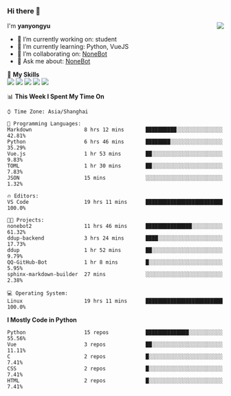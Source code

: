 ### Hi there 👋

<a href="#">
  <img align="right" src="https://github-readme-stats.vercel.app/api?username=yanyongyu&count_private=true&show_icons=true&bg_color=15,f2f7fd,E0EAFC" />
</a>

I'm **yanyongyu**

- 🔭 I’m currently working on: student
- 🌱 I’m currently learning: Python, VueJS
- 👯 I’m collaborating on: [NoneBot](https://github.com/nonebot)
- 💬 Ask me about: [NoneBot](https://github.com/nonebot)

🌟 **My Skills**  
![](https://img.shields.io/badge/-Python-3e74a2?style=flat-square&logo=Python&logoColor=fff)
![](https://img.shields.io/badge/-Vue-4fc08d?style=flat-square&logo=Vue.js&logoColor=fff)
![](https://img.shields.io/badge/-Node.js-339933?style=flat-square&logo=Node.js&logoColor=fff)
![](https://img.shields.io/badge/-Docker-2496ED?style=flat-square&logo=Docker&logoColor=fff)
![](https://img.shields.io/badge/-Linux-000000?style=flat-square&logo=Linux&logoColor=fff)

<!--START_SECTION:waka-->
📊 **This Week I Spent My Time On** 

```text
⌚︎ Time Zone: Asia/Shanghai

💬 Programming Languages: 
Markdown                 8 hrs 12 mins       ██████████░░░░░░░░░░░░░░░   42.81% 
Python                   6 hrs 46 mins       ████████░░░░░░░░░░░░░░░░░   35.29% 
Vue.js                   1 hr 53 mins        ██░░░░░░░░░░░░░░░░░░░░░░░   9.83% 
TOML                     1 hr 30 mins        ██░░░░░░░░░░░░░░░░░░░░░░░   7.83% 
JSON                     15 mins             ░░░░░░░░░░░░░░░░░░░░░░░░░   1.32%

🔥 Editors: 
VS Code                  19 hrs 11 mins      █████████████████████████   100.0%

🐱‍💻 Projects: 
nonebot2                 11 hrs 46 mins      ███████████████░░░░░░░░░░   61.32% 
ddup-backend             3 hrs 24 mins       ████░░░░░░░░░░░░░░░░░░░░░   17.73% 
ddup                     1 hr 52 mins        ██░░░░░░░░░░░░░░░░░░░░░░░   9.79% 
QQ-GitHub-Bot            1 hr 8 mins         █░░░░░░░░░░░░░░░░░░░░░░░░   5.95% 
sphinx-markdown-builder  27 mins             ░░░░░░░░░░░░░░░░░░░░░░░░░   2.38%

💻 Operating System: 
Linux                    19 hrs 11 mins      █████████████████████████   100.0%

```

**I Mostly Code in Python** 

```text
Python                   15 repos            ██████████████░░░░░░░░░░░   55.56% 
Vue                      3 repos             ██░░░░░░░░░░░░░░░░░░░░░░░   11.11% 
C                        2 repos             █░░░░░░░░░░░░░░░░░░░░░░░░   7.41% 
CSS                      2 repos             █░░░░░░░░░░░░░░░░░░░░░░░░   7.41% 
HTML                     2 repos             █░░░░░░░░░░░░░░░░░░░░░░░░   7.41%

```



<!--END_SECTION:waka-->
